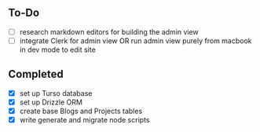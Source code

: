 ## To-Do

- [ ] research markdown editors for building the admin view <br/>
- [ ] integrate Clerk for admin view OR run admin view purely from macbook in dev mode to edit site

## Completed

- [x] set up Turso database
- [x] set up Drizzle ORM
- [x] create base Blogs and Projects tables
- [x] write generate and migrate node scripts
